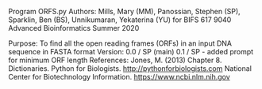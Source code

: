 Program ORFS.py
Authors: Mills, Mary (MM), Panossian, Stephen (SP), Sparklin, Ben (BS), Unnikumaran, Yekaterina (YU)
for BIFS 617 9040 Advanced Bioinformatics Summer 2020

Purpose: To find all the open reading frames (ORFs) in an input DNA sequence in FASTA format
Version: 0.0 / SP (main)
         0.1 / SP - added prompt for minimum ORF length
References: 
Jones, M. (2013) Chapter 8. Dictionaries.
Python for Biologists.
http://pythonforbiologists.com
National Center for Biotechnology Information.
https://www.ncbi.nlm.nih.gov
